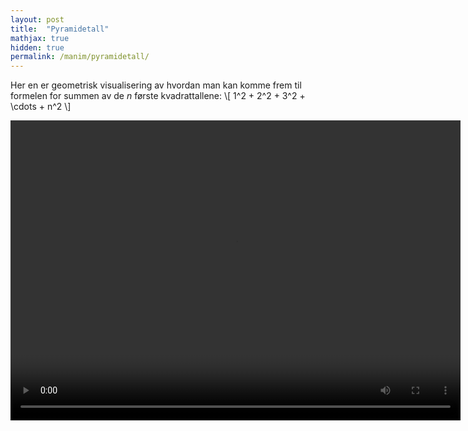 ```yaml
---
layout: post
title:  "Pyramidetall"
mathjax: true
hidden: true
permalink: /manim/pyramidetall/
---
```


Her en er geometrisk visualisering av hvordan man kan komme frem til formelen for summen av de *n* første kvadrattallene:
\\[ 1^2 + 2^2 + 3^2 + \\cdots + n^2 \\]

<div class="centered-videoplayer">
<video width="720" height="480" controls  loop="true">
  <source src="/assets/manim/pyramidetall/Pyramidetall.mp4">
</video>
</div>
